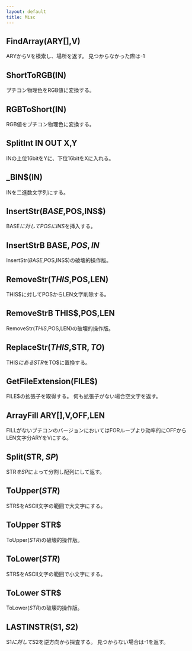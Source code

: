```yaml
---
layout: default
title: Misc
---
```

## FindArray(ARY[],V)
ARYからVを検索し、場所を返す。
見つからなかった際は-1

## ShortToRGB(IN)
プチコン物理色をRGB値に変換する。

## RGBToShort(IN)
RGB値をプチコン物理色に変換する。

## SplitInt IN OUT X,Y
INの上位16bitをYに、下位16bitをXに入れる。

## _BIN$(IN)
INを二進数文字列にする。

## InsertStr$(BASE$,POS,INS$)
BASE$に対してPOSにINS$を挿入する。

## InsertStrB BASE$,POS,IN$
InsertStr$(BASE$,POS,INS$)の破壊的操作版。

## RemoveStr$(THIS$,POS,LEN)
THIS$に対してPOSからLEN文字削除する。

## RemoveStrB THIS$,POS,LEN
RemoveStr$(THIS$,POS,LEN)の破壊的操作版。

## ReplaceStr$(THIS$,STR$,TO$)
THIS$にあるSTR$をTO$に置換する。

## GetFileExtension(FILE$)
FILE$の拡張子を取得する。
何も拡張子がない場合空文字を返す。

## ArrayFill ARY[],V,OFF,LEN
FILLがないプチコンのバージョンにおいてはFORループより効率的にOFFからLEN文字分ARYをVにする。

## Split(STR$,SP$)
STR$をSP$によって分割し配列にして返す。

## ToUpper$(STR$)
STR$をASCII文字の範囲で大文字にする。

## ToUpper STR$
ToUpper$(STR$)の破壊的操作版。

## ToLower$(STR$)
STR$をASCII文字の範囲で小文字にする。

## ToLower STR$
ToLower$(STR$)の破壊的操作版。

## LASTINSTR(S1$,S2$)
S1$に対してS2$を逆方向から探査する。
見つからない場合は-1を返す。
